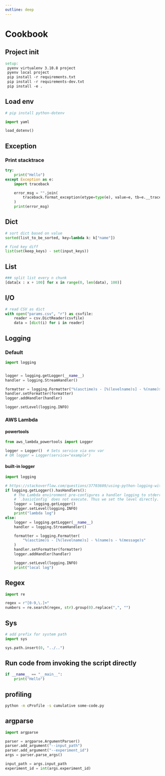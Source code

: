 ```yaml
---
outline: deep
---
```


# Cookbook

## Project init

```Makefile
setup:
 pyenv virtualenv 3.10.8 project
 pyenv local project
 pip install -r requirements.txt
 pip install -r requirements-dev.txt
 pip install -e .
```

## Load env

```python
# pip install python-dotenv

import yaml

load_dotenv()
```

## Exception

### Print stacktrace

```python
try:
    print("Hello")
except Exception as e:
    import traceback

    error_msg = "".join(
        traceback.format_exception(etype=type(e), value=e, tb=e.__traceback__)
    )
    print(error_msg)
```

## Dict

```python
# sort dict based on value
sorted(list_to_be_sorted, key=lambda k: k["name"])

# find key diff
list(set(keep_keys) - set(input_keys))
```

## List

```python
### split list every n chunk
[data[x : x + 100] for x in range(0, len(data), 100)]
```

## I/O

```python
# read CSV as dict
with open("params.csv", "r") as csvfile:
    reader = csv.DictReader(csvfile)
    data = [dict(i) for i in reader]
```

## Logging

### Default

```python
import logging


logger = logging.getLogger(__name__)
handler = logging.StreamHandler()

formatter = logging.Formatter("%(asctime)s - [%(levelname)s] - %(name)s - %(message)s")
handler.setFormatter(formatter)
logger.addHandler(handler)

logger.setLevel(logging.INFO)
```

### AWS Lambda

#### powertools

```python
from aws_lambda_powertools import Logger

logger = Logger()  # Sets service via env var
# OR logger = Logger(service="example")
```

#### built-in logger

```python
import logging

# https://stackoverflow.com/questions/37703609/using-python-logging-with-aws-lambda
if logging.getLogger().hasHandlers():
    # The Lambda environment pre-configures a handler logging to stderr. If a handler is already configured,
    # `.basicConfig` does not execute. Thus we set the level directly.
    logger = logging.getLogger()
    logger.setLevel(logging.INFO)
    print("lambda log")
else:
    logger = logging.getLogger(__name__)
    handler = logging.StreamHandler()

    formatter = logging.Formatter(
        "%(asctime)s - [%(levelname)s] - %(name)s - %(message)s"
    )
    handler.setFormatter(formatter)
    logger.addHandler(handler)

    logger.setLevel(logging.INFO)
    print("local log")
```

## Regex

```python
import re

regex = r"[0-9,\.]+"
numbers = re.search(regex, str).group(0).replace(",", "")
```

## Sys

```python
# add prefix for system path
import sys

sys.path.insert(0, "../..")
```

## Run code from invoking the script directly

```python
if __name__ == "__main__":
    print("Hello")
```

## profiling

```bash
python -m cProfile -s cumulative some-code.py
```

## argparse

```python
import argparse

parser = argparse.ArgumentParser()
parser.add_argument("--input_path")
parser.add_argument("--experiment_id")
args = parser.parse_args()

input_path = args.input_path
experiment_id = int(args.experiment_id)
```
